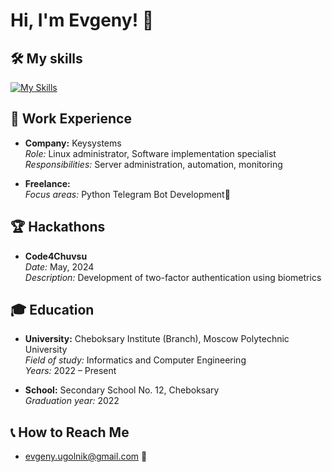 # Hi, I'm Evgeny! 👋

## 🛠️ **My skills**
[![My Skills](https://skillicons.dev/icons?i=c,py,bash,linux,docker,postgres,sqlite,git)](https://skillicons.dev)

## 💼 **Work Experience**
- **Company:** Keysystems            
  *Role:* Linux administrator, Software implementation specialist       
  *Responsibilities:* Server administration, automation, monitoring

- **Freelance:**  
  *Focus areas:* Python Telegram Bot Development👾


## 🏆 **Hackathons**
- **Code4Chuvsu**  
  *Date:* May, 2024  
  *Description:* Development of two-factor authentication using biometrics


## 🎓 **Education**
- **University:** Cheboksary Institute (Branch), Moscow Polytechnic University  
  *Field of study:* Informatics and Computer Engineering      
  *Years:* 2022 – Present

- **School:** Secondary School No. 12, Cheboksary  
  *Graduation year:* 2022 

## 📞 **How to Reach Me**
- evgeny.ugolnik@gmail.com 📧
